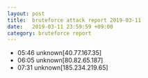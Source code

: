 ```yaml
---
layout: post
title:  bruteforce attack report 2019-03-11
date:   2019-03-11 23:59:59 +09:00
category: bruteforce report
---
```


* 05:46 unknown[40.77.167.35]
* 06:05 unknown[80.82.65.187]
* 07:31 unknown[185.234.219.65]
